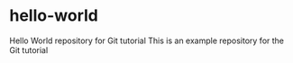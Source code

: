 # hello-world

Hello World repository for Git tutorial
This is an example repository for the Git tutorial

